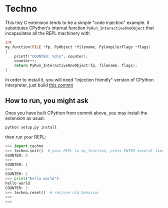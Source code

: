 # Techno

This tiny C extension tends to be a simple "code injection" example. It substitutes CPython's internal function `PyRun_InteractiveOneObject` that incapsulates all the REPL machinery with
```c
int
my_function(FILE *fp, PyObject *filename, PyCompilerFlags *flags)
{
    printf("COUNTER: %d\n", counter);
    counter++;
    return PyRun_InteractiveOneObject(fp, filename, flags);
}
```
In order to install it, you will need "injection friendly" version of CPython interpreter, just build [this commit]( https://github.com/magniff/cpython/commit/08590300b43242a88cb8000b98f3e4c256da4d15)

## How to run, you might ask
Ones you have built CPython from commit above, you may install the extension as usual:
```bash
python setup.py install
```
then run your REPL:
```python
>>> import techno
>>> techno.init()  # pass REPL to my_function, press ENTER several times for example
COUNTER: 0
>>> 
COUNTER: 1
>>> 
COUNTER: 2
>>> print("hello world")
hello world
COUNTER: 3
>>> techno.reset()  # restore old behavior
>>> 
>>> 
```

